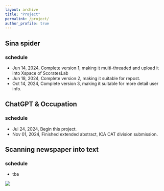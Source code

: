 ```yaml
---
layout: archive
title: "Project"
permalink: /project/
author_profile: true
---
```


## Sina spider
### schedule
- Jun 14, 2024, Complete version 1, making it multi-threaded and upload it into Xspace of ScoratesLab
- Jun 18, 2024, Complete version 2, making it suitable for repost.
- Oct 14, 2024, Complete version 3, making it suitable for more detail user info.

## ChatGPT & Occupation
### schedule
- Jul 24, 2024, Begin this project.
- Nov 01, 2024, Finished extended abstract, ICA CAT division submission.

## Scanning newspaper into text
### schedule
- tba


<img src="https://user-images.githubusercontent.com/543384/192227995-fdb3a693-2f68-4dc4-b9bd-06053066322f.png">
